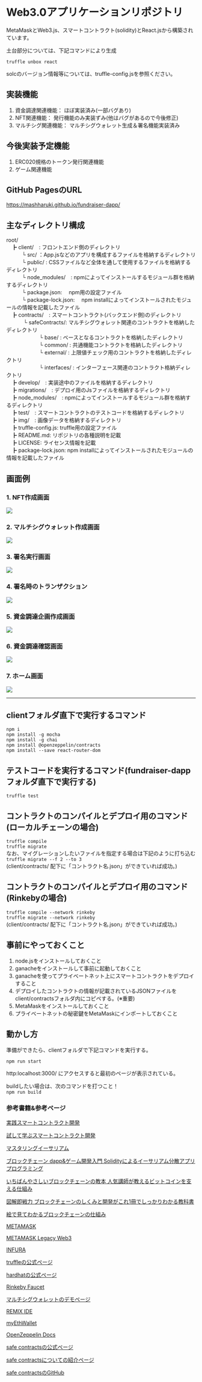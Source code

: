 # Web3.0アプリケーションリポジトリ

MetaMaskとWeb3.js、スマートコントラクト(solidity)とReact.jsから構築されています。

土台部分については、下記コマンドにより生成

 `truffle unbox react`
 
solcのバージョン情報等については、truffle-config.jsを参照ください。

## 実装機能
   1. 資金調達関連機能： ほぼ実装済み(一部バグあり)  
   2. NFT関連機能： 発行機能のみ実装ずみ(他はバグがあるので今後修正)  
   3. マルチシグ関連機能： マルチシグウォレット生成＆署名機能実装済み  

## 今後実装予定機能
   1. ERC020規格のトークン発行関連機能  
   2. ゲーム関連機能  

## GitHub PagesのURL
   
   https://mashharuki.github.io/fundraiser-dapp/

## 主なディレクトリ構成
   root/  
   　┣ client/　: フロントエンド側のディレクトリ  
   　　　└   src/  ：App.jsなどのアプリを構成するファイルを格納するディレクトリ  
   　　　└   public/  : CSSファイルなど全体を通して使用するファイルを格納するディレクトリ   
   　　　└   node_modules/　: npmによってインストールするモジュール群を格納するディレクトリ  
   　　　└  package.json: 　npm用の設定ファイル  
   　　　└  package-lock.json:　 npm installによってインストールされたモジュールの情報を記載したファイル  
   　┣ contracts/　: スマートコントラクト(バックエンド側)のディレクトリ  
　　　   └  safeContracts/: マルチシグウォレット関連のコントラクトを格納したディレクトリ  
　　　　　　      └ base/ :  ベースとなるコントラクトを格納したディレクトリ  
　　　　　　      └ common/ : 共通機能コントラクトを格納したディレクトリ  
　　　　　　      └ external/ : 上限値チェック用のコントラクトを格納したディレクトリ     
　　　　　　      └ interfaces/ : インターフェース関連のコントラクト格納ディレクトリ    
   　┣ develop/　: 実装途中のファイルを格納するディレクトリ  
   　┣ migrations/　: デプロイ用のJsファイルを格納するディレクトリ  
   　┣ node_modules/　: npmによってインストールするモジュール群を格納するディレクトリ  
   　┣ test/　: スマートコントラクトのテストコードを格納するディレクトリ  
   　┣ img/　: 画像データを格納するディレクトリ   
   　┣ truffle-config.js: truffle用の設定ファイル  
   　┣ README.md: リポジトリの各種説明を記載   
   　┣ LICENSE: ライセンス情報を記載  
   　┣ package-lock.json: npm installによってインストールされたモジュールの情報を記載したファイル

## 画面例
### 1. NFT作成画面
<img src="./img/NFT作成画面.png" />

### 2. マルチシグウォレット作成画面
<img src="./img/マルチシグウォレット作成画面.png" />

### 3. 署名実行画面
<img src="./img/署名実行画面.png" />

### 4. 署名時のトランザクション
<img src="./img/署名時のトランザクション.png" />

### 5. 資金調達企画作成画面
<img src="./img/資金調達企画作成画面.png" />

### 6. 資金調達確認画面
<img src="./img/資金調達確認画面.png" />

### 7. ホーム画面
<img src="./img/ホーム画面.png" />

***

## clientフォルダ直下で実行するコマンド
   `npm i`  
   `npm install -g mocha`  
   `npm install -g chai`   
   `npm install @openzeppelin/contracts`  
   `npm install --save react-router-dom`  

## テストコードを実行するコマンド(fundraiser-dappフォルダ直下で実行する)

`truffle test`

## コントラクトのコンパイルとデプロイ用のコマンド(ローカルチェーンの場合)
   `truffle compile`  
   `truffle migrate`  
   なお、マイグレーションしたいファイルを指定する場合は下記のように打ち込む  
   `truffle migrate --f 2 --to 3`  
   (client/contracts/ 配下に「コントラクト名.json」ができていれば成功。) 

## コントラクトのコンパイルとデプロイ用のコマンド(Rinkebyの場合)
   `truffle compile --network rinkeby`  
   `truffle migrate --network rinkeby`  
   (client/contracts/ 配下に「コントラクト名.json」ができていれば成功。) 

## 事前にやっておくこと

1. node.jsをインストールしておくこと  
2. ganacheをインストールして事前に起動しておくこと  
3. ganacheを使ってプライベートネット上にスマートコントラクトをデプロイすること  
4. デプロイしたコントラクトの情報が記載されているJSONファイルをclient/contractsフォルダ内にコピペする。(※重要)  
5. MetaMaskをインストールしておくこと  
6. プライベートネットの秘密鍵をMetaMaskにインポートしておくこと  

## 動かし方

準備ができたら、clientフォルダで下記コマンドを実行する。

`npm run start`  

http:localhost:3000/ にアクセスすると最初のページが表示されている。  

buildしたい場合は、次のコマンドを打つこと！  
`npm run build` 

### 参考書籍&参考ページ

<a href="https://www.amazon.co.jp/Solidity%E3%81%A8Ethereum%E3%81%AB%E3%82%88%E3%82%8B%E5%AE%9F%E8%B7%B5%E3%82%B9%E3%83%9E%E3%83%BC%E3%83%88%E3%82%B3%E3%83%B3%E3%83%88%E3%83%A9%E3%82%AF%E3%83%88%E9%96%8B%E7%99%BA-%E2%80%95Truffle-Suite%E3%82%92%E7%94%A8%E3%81%84%E3%81%9F%E9%96%8B%E7%99%BA%E3%81%AE%E5%9F%BA%E7%A4%8E%E3%81%8B%E3%82%89%E3%83%87%E3%83%97%E3%83%AD%E3%82%A4%E3%81%BE%E3%81%A7-Kevin-Solorio/dp/4873119340">実践スマートコントラクト開発</a>

<a href="https://www.amazon.co.jp/%E8%A9%A6%E3%81%97%E3%81%A6%E5%AD%A6%E3%81%B6-%E3%82%B9%E3%83%9E%E3%83%BC%E3%83%88%E3%82%B3%E3%83%B3%E3%83%88%E3%83%A9%E3%82%AF%E3%83%88%E9%96%8B%E7%99%BA-%E5%8A%A0%E5%B5%9C-%E9%95%B7%E9%96%80/dp/4839966885">試して学ぶスマートコントラクト開発</a>

<a href="https://www.amazon.co.jp/%E3%83%9E%E3%82%B9%E3%82%BF%E3%83%AA%E3%83%B3%E3%82%B0%E3%83%BB%E3%82%A4%E3%83%BC%E3%82%B5%E3%83%AA%E3%82%A2%E3%83%A0-%E2%80%95%E3%82%B9%E3%83%9E%E3%83%BC%E3%83%88%E3%82%B3%E3%83%B3%E3%83%88%E3%83%A9%E3%82%AF%E3%83%88%E3%81%A8DApp%E3%81%AE%E6%A7%8B%E7%AF%89-Andreas-M-Antonopoulos/dp/4873118964/ref=pd_lpo_14_img_1/356-2037952-9878221?_encoding=UTF8&pd_rd_i=4873118964&pd_rd_r=09c92823-9be5-4bf0-b266-758aea774cea&pd_rd_w=jlAg1&pd_rd_wg=qolot&pf_rd_p=dc0198fa-c371-4787-b1e2-96ed0e4d45e8&pf_rd_r=W3F72XVVYG5J4E9RR5WV&psc=1&refRID=W3F72XVVYG5J4E9RR5WV">マスタリングイーサリアム</a>

<a href="https://www.amazon.co.jp/%E3%83%96%E3%83%AD%E3%83%83%E3%82%AF%E3%83%81%E3%82%A7%E3%83%BC%E3%83%B3-dapp-%E3%82%B2%E3%83%BC%E3%83%A0%E9%96%8B%E7%99%BA%E5%85%A5%E9%96%80-Solidity%E3%81%AB%E3%82%88%E3%82%8B%E3%82%A4%E3%83%BC%E3%82%B5%E3%83%AA%E3%82%A2%E3%83%A0%E5%88%86%E6%95%A3%E3%82%A2%E3%83%97%E3%83%AA%E3%83%97%E3%83%AD%E3%82%B0%E3%83%A9%E3%83%9F%E3%83%B3%E3%82%B0-Kedar/dp/4798159689/ref=sr_1_1?__mk_ja_JP=%E3%82%AB%E3%82%BF%E3%82%AB%E3%83%8A&dchild=1&keywords=dapp&qid=1619923227&s=books&sr=1-1">ブロックチェーン dapp&ゲーム開発入門 Solidityによるイーサリアム分散アプリプログラミング</a>

<a href="https://www.amazon.co.jp/%E3%81%84%E3%81%A1%E3%81%B0%E3%82%93%E3%82%84%E3%81%95%E3%81%97%E3%81%84%E3%83%96%E3%83%AD%E3%83%83%E3%82%AF%E3%83%81%E3%82%A7%E3%83%BC%E3%83%B3%E3%81%AE%E6%95%99%E6%9C%AC-%E4%BA%BA%E6%B0%97%E8%AC%9B%E5%B8%AB%E3%81%8C%E6%95%99%E3%81%88%E3%82%8B%E3%83%93%E3%83%83%E3%83%88%E3%82%B3%E3%82%A4%E3%83%B3%E3%82%92%E6%94%AF%E3%81%88%E3%82%8B%E4%BB%95%E7%B5%84%E3%81%BF-%E3%80%8C%E3%81%84%E3%81%A1%E3%81%B0%E3%82%93%E3%82%84%E3%81%95%E3%81%97%E3%81%84%E6%95%99%E6%9C%AC%E3%80%8D%E3%82%B7%E3%83%AA%E3%83%BC%E3%82%BA-%E6%9D%89%E4%BA%95%E9%9D%96%E5%85%B8/dp/4295001449/ref=pd_lpo_1?pd_rd_i=4295001449&psc=1">いちばんやさしいブロックチェーンの教本 人気講師が教えるビットコインを支える仕組み</a>

<a href="https://www.amazon.co.jp/%E5%9B%B3%E8%A7%A3%E5%8D%B3%E6%88%A6%E5%8A%9B-%E3%83%96%E3%83%AD%E3%83%83%E3%82%AF%E3%83%81%E3%82%A7%E3%83%BC%E3%83%B3%E3%81%AE%E3%81%97%E3%81%8F%E3%81%BF%E3%81%A8%E9%96%8B%E7%99%BA%E3%81%8C%E3%81%93%E3%82%8C1%E5%86%8A%E3%81%A7%E3%81%97%E3%81%A3%E3%81%8B%E3%82%8A%E3%82%8F%E3%81%8B%E3%82%8B%E6%95%99%E7%A7%91%E6%9B%B8-%E3%82%B3%E3%83%B3%E3%82%BB%E3%83%B3%E3%82%B5%E3%82%B9%E3%83%BB%E3%83%99%E3%82%A4%E3%82%B9%E6%A0%AA%E5%BC%8F%E4%BC%9A%E7%A4%BE/dp/4297106361">図解即戦力 ブロックチェーンのしくみと開発がこれ1冊でしっかりわかる教科書</a>

<a href="https://www.amazon.co.jp/%E7%B5%B5%E3%81%A7%E8%A6%8B%E3%81%A6%E3%82%8F%E3%81%8B%E3%82%8B%E3%83%96%E3%83%AD%E3%83%83%E3%82%AF%E3%83%81%E3%82%A7%E3%83%BC%E3%83%B3%E3%81%AE%E4%BB%95%E7%B5%84%E3%81%BF-%E7%B1%B3%E6%B4%A5-%E6%AD%A6%E8%87%B3/dp/4798158860/ref=pd_lpo_2?pd_rd_i=4798158860&psc=1">絵で見てわかるブロックチェーンの仕組み</a>

<a href="https://metamask.io/">METAMASK</a>

<a href="https://addons.mozilla.org/ja/firefox/addon/metamask-legacy-web3/">METAMASK Legacy Web3</a>

<a href="https://infura.io/docs/ethereum">INFURA</a>

<a href="https://www.trufflesuite.com/boxes">truffleの公式ページ</a>

<a href="https://hardhat.org/">hardhatの公式ページ</a>

<a href="https://www.rinkeby.io/#faucet">Rinkeby Faucet</a>

<a href="https://wallet.gnosis.pm/#/wallets">マルチシグウォレットのデモページ</a>

<a href="https://remix.ethereum.org/">REMIX IDE</a>

<a href="https://www.myetherwallet.com/">myEthWallet</a>

<a href="https://docs.openzeppelin.com/contracts/4.x/api/token/erc721">OpenZeppelin Docs</a>

<a href="https://gnosis-safe.io/">safe contractsの公式ページ</a>

<a href="https://docs.gnosis.io/safe/docs/contracts_deployment/">safe contractsについての紹介ページ</a>

<a href="https://github.com/gnosis/safe-contracts/tree/main/contracts">safe contractsのGitHub</a>
